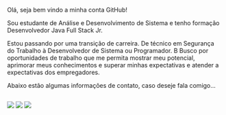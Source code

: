 Olá, seja bem vindo a minha conta GitHub!

Sou estudante de Análise e Desenvolvimento de Sistema e tenho formação Desenvolvedor Java Full Stack Jr.

Estou passando por uma transição de carreira. De técnico em Segurança do Trabalho à Desenvolvedor de Sistema ou Programador. B
Busco por oportunidades de trabalho que me permita mostrar meu potencial, aprimorar meus conhecimentos e superar minhas expectativas e atender a expectativas dos empregadores.

Abaixo estão algumas informações de contato, caso deseje fala comigo...

##
<div>
  <a href="https://www.facebook.com/lucas.amaro.969" target="_blank"><img src="https://img.shields.io/badge/Facebook-1877F2?style=for-the-badge&logo=facebook&logoColor=white" target="_blank"></a>
  <a href="https://www.linkedin.com/in/lucas-amaro-5711611ab/"><img src="https://img.shields.io/badge/LinkedIn-0077B5?style=for-the-badge&logo=linkedin&logoColor=white" target="_blank"></a>
  <a href="https://www.instagram.com/lucas.h.amaro/"><img src="https://img.shields.io/badge/Instagram-E4405F?style=for-the-badge&logo=instagram&logoColor=white" target"blank"></a>
</div>


